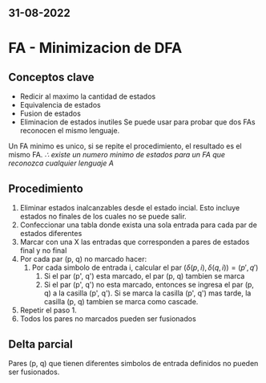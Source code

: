 31-08-2022
---
# FA - Minimizacion de DFA
## Conceptos clave
- Redicir al maximo la cantidad de estados
- Equivalencia de estados
- Fusion de estados
- Eliminacion de estados inutiles
Se puede usar para probar que dos FAs reconocen el mismo lenguaje.

Un FA minimo es unico, si se repite el procedimiento, el resultado es el mismo FA.
*$\therefore$ existe un numero minimo de estados para un FA que reconozca cualquier lenguaje A*

## Procedimiento
1. Eliminar estados inalcanzables desde el estado incial. Esto incluye estados no finales de los cuales no se puede salir.
2. Confeccionar una tabla donde exista una sola entrada para cada par de estados diferentes
3. Marcar con una X las entradas que corresponden a pares de estados final y no final
4. Por cada par (p, q) no marcado hacer:
	1. Por cada simbolo de entrada i, calcular el par $(\delta(p, i), \delta(q, i)) = (p', q')$
		1. Si el par (p', q') esta marcado, el par (p, q) tambien se marca
		2. Si el par (p', q') no esta marcado, entonces se ingresa el par (p, q) a la casilla (p', q'). Si se marca la casilla (p', q') mas tarde, la casilla (p, q) tambien se marca como cascade.
5. Repetir el paso 1.
6. Todos los pares no marcados pueden ser fusionados

## Delta parcial
Pares (p, q) que tienen diferentes simbolos de entrada definidos no pueden ser fusionados.